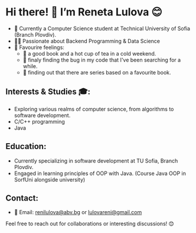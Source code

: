 # Hi there! 👋 I’m Reneta Lulova 😊

- 🌿 Currently a Computer Science student at Technical University of Sofia (Branch Plovdiv).
- 🚶‍♀️ Passionate about Backend Programming & Data Science
- 🥰 Favourire feelings:
  - 📖 a good book and a hot cup of tea in a cold weekend.
  - 🐞 finaly finding the bug in my code that I've been searching for a while.
  - 🎥 finding out that there are series based on a favourite book. 

## Interests & Studies 🎓:
- Exploring various realms of computer science, from algorithms to software development.
- C/C++ programming
- Java 

## Education:
- Currently specializing in software development at TU Sofia, Branch Plovdiv.
- Engaged in learning principles of OOP with Java. (Course Java OOP in SorfUni alongside university)

## Contact:
- 📧 Email: renilulova@abv.bg or lulovareni@gmail.com

Feel free to reach out for collaborations or interesting discussions! 😊

<!---
RenetaLulova/RenetaLulova is a ✨ special ✨ repository because its `README.md` (this file) appears on your GitHub profile.
You can click the Preview link to take a look at your changes.
--->
